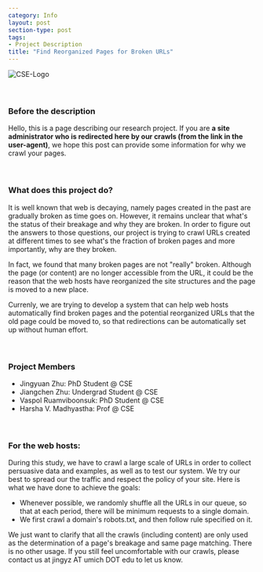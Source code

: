 ```yaml
---
category: Info
layout: post
section-type: post
tags:
- Project Description
title: "Find Reorganized Pages for Broken URLs"
---
```


<img src="https://www.eecs.umich.edu/eecs/images/faculty-CSE-hi.png" alt="CSE-Logo" title="CSE-Logo" style="border: 0"/>
<!-- ![](https://www.eecs.umich.edu/eecs/images/faculty-CSE-hi.png) -->
<br><br><br>

###  Before the description
Hello, this is a page describing our research project. If you are **a site administrator who is redirected here by our crawls (from the link in the user-agent)**, we hope this post can provide some information for why we crawl your pages.
<br><br><br>

### What does this project do?
It is well known that web is decaying, namely pages created in the past are gradually broken as time goes on. However, it remains unclear that what's the status of their breakage and why they are broken. In order to figure out the answers to those questions, our project is trying to crawl URLs created at different times to see what's the fraction of broken pages and more importantly, why are they broken. 

In fact, we found that many broken pages are not "really" broken. Although the page (or content) are no longer accessible from the URL, it could be the reason that the web hosts have reorganized the site structures and the page is moved to a new place.  

Currenly, we are trying to develop a system that can help web hosts automatically find broken pages and the potential reorganized URLs that the old page could be moved to, so that redirections can be automatically set up without human effort.
<br><br><br>

### Project Members
- Jingyuan Zhu: PhD Student @ CSE
- Jiangchen Zhu: Undergrad Student @ CSE
- Vaspol Ruamviboonsuk: PhD Student @ CSE
- Harsha V. Madhyastha: Prof @ CSE
<br><br><br>

### For the web hosts:
During this study, we have to crawl a large scale of URLs in order to collect persuasive data and examples, as well as to test our system. We try our best to spread our the traffic and respect the policy of your site. Here is what we have done to achieve the goals:
- Whenever possible, we randomly shuffle all the URLs in our queue, so that at each period, there will be minimum requests to a single domain.
- We first crawl a domain's robots.txt, and then follow rule specified on it.

We just want to clarify that all the crawls (including content) are only used as the determination of a page's breakage and same page matching. There is no other usage. If you still feel uncomfortable with our crawls, please contact us at jingyz AT umich DOT edu to let us know.
